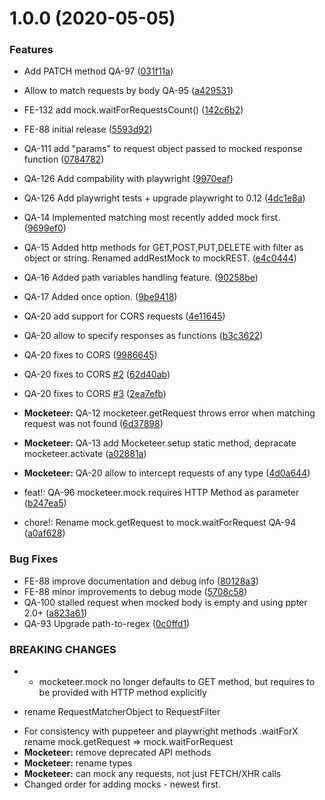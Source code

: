 # 1.0.0 (2020-05-05)


### Features

* Add PATCH method QA-97 ([031f11a](https://github.com/HLTech/mockiavelli/commit/031f11a80fe654bf0723cf865eb30bc3b51a5a30))
* Allow to match requests by body QA-95 ([a429531](https://github.com/HLTech/mockiavelli/commit/a42953190e823f56b57f90cc67ca5abc17f8d3f9))
* FE-132 add mock.waitForRequestsCount() ([142c6b2](https://github.com/HLTech/mockiavelli/commit/142c6b2961ffe5d017fa1be296c0d8c080e6c02e))
* FE-88 initial release ([5593d92](https://github.com/HLTech/mockiavelli/commit/5593d92ec6280d715acbf25a017f42cdecaad2c6))
* QA-111 add "params" to request object passed to mocked response function ([0784782](https://github.com/HLTech/mockiavelli/commit/07847823d1cf6fe6285a0e13957cf9d82cec86e9))
* QA-126 Add compability with playwright ([9970eaf](https://github.com/HLTech/mockiavelli/commit/9970eafdd21f54794a1b4867388f2e591030fa0b))
* QA-126 Add playwright tests + upgrade playwright to 0.12 ([4dc1e8a](https://github.com/HLTech/mockiavelli/commit/4dc1e8a907e0116254087754ab26044affc23288))
* QA-14 Implemented matching most recently added mock first. ([9699ef0](https://github.com/HLTech/mockiavelli/commit/9699ef0ff2fede55bb5891b63fa1cde1ea87b12c))
* QA-15 Added http methods for GET,POST,PUT,DELETE with filter as object or string. Renamed addRestMock to mockREST. ([e4c0444](https://github.com/HLTech/mockiavelli/commit/e4c04449a7743f04348af7421c93e606d0c576d5))
* QA-16 Added path variables handling feature. ([90258be](https://github.com/HLTech/mockiavelli/commit/90258be16a390ae6f591ffc6eb06081475fadd0e))
* QA-17 Added once option. ([9be9418](https://github.com/HLTech/mockiavelli/commit/9be94180ec55d5828854d856410d12749c479b8f))
* QA-20 add support for CORS requests ([4e11645](https://github.com/HLTech/mockiavelli/commit/4e11645c7123d9977b79a73eefb101c85383ab16))
* QA-20 allow to specify responses as functions ([b3c3622](https://github.com/HLTech/mockiavelli/commit/b3c36221338bb5ba984f6b005277b5f1e6676be0))
* QA-20 fixes to CORS ([9986645](https://github.com/HLTech/mockiavelli/commit/9986645a0c25f56039c1300a8611d20f9843d68a))
* QA-20 fixes to CORS [#2](https://github.com/HLTech/mockiavelli/issues/2) ([62d40ab](https://github.com/HLTech/mockiavelli/commit/62d40ab3311fd323a4d602755f74643f17234749))
* QA-20 fixes to CORS [#3](https://github.com/HLTech/mockiavelli/issues/3) ([2ea7efb](https://github.com/HLTech/mockiavelli/commit/2ea7efb265b71c8148f90881b0a29d97c758d4e3))
* **Mocketeer:** QA-12 mocketeer.getRequest throws error when matching request was not found ([6d37898](https://github.com/HLTech/mockiavelli/commit/6d37898376be47f4e557e3d76f1bada8e8cba8cd))
* **Mocketeer:** QA-13 add Mocketeer.setup static method, depracate mocketeer.activate ([a02881a](https://github.com/HLTech/mockiavelli/commit/a02881adc4b0b423e110e8de8a67976cc473e79e))
* **Mocketeer:** QA-20 allow to intercept requests of any type ([4d0a644](https://github.com/HLTech/mockiavelli/commit/4d0a6445a12997b349485457cb5affee976d6b77))


* feat!: QA-96 mocketeer.mock requires HTTP Method as parameter ([b247ea5](https://github.com/HLTech/mockiavelli/commit/b247ea554301c408ae1ed556083825c244faf9b9))
* chore!: Rename mock.getRequest to mock.waitForRequest QA-94 ([a0af628](https://github.com/HLTech/mockiavelli/commit/a0af628b29ada9f65b318898edfc741b67d07627))


### Bug Fixes

* FE-88 improve documentation and debug info ([80128a3](https://github.com/HLTech/mockiavelli/commit/80128a3bc4a24fcaba547bc065b425be8f2c0a10))
* FE-88 minor improvements to debug mode ([5708c58](https://github.com/HLTech/mockiavelli/commit/5708c58cd74a01ab6933d8e1054e288a0244141d))
* QA-100 stalled request when mocked body is empty and using ppter 2.0+ ([a823a61](https://github.com/HLTech/mockiavelli/commit/a823a619248566610cafee9e821dcd582ad8c3a2))
* QA-93 Upgrade path-to-regex ([0c0ffd1](https://github.com/HLTech/mockiavelli/commit/0c0ffd1fd2d3417f08b7b40ed9becb20f7bc58cf))


### BREAKING CHANGES

* - mocketeer.mock no longer defaults to GET method, but requires to be provided with HTTP method explicitly
-  rename RequestMatcherObject to RequestFilter
* For consistency with puppeteer and playwright methods .waitForX rename mock.getRequest => mock.waitForRequest
* **Mocketeer:** remove deprecated API methods
* **Mocketeer:** rename types
* **Mocketeer:** can mock any requests, not just FETCH/XHR calls
* Changed order for adding mocks - newest first.
